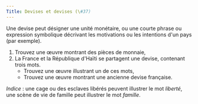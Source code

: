 ```yaml
---
Title: Devises et devises (\#37)
---
```


Une devise peut désigner une unité monétaire, ou une courte phrase ou expression symbolique décrivant les motivations ou les intentions d'un pays (par exemple).

1. Trouvez une œuvre montrant des pièces de monnaie,
2. La France et la République d'Haïti se partagent une devise, contenant trois mots.
    - Trouvez une œuvre illustrant un de ces mots,
    - Trouvez une œuvre montrant une ancienne devise française.

*Indice* : une cage ou des esclaves libérés peuvent illustrer le mot *liberté*, une scène de vie de famille peut illustrer le mot *famille*.
